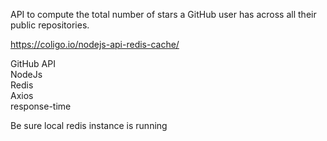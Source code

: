  API to compute the total number of stars a GitHub user has across all their public repositories.

https://coligo.io/nodejs-api-redis-cache/

GitHub API  
NodeJs  
Redis   
Axios  
response-time  

Be sure local redis instance is running
